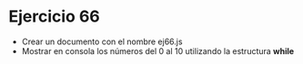 # Ejercicio 66

* Crear un documento con el nombre ej66.js
* Mostrar en consola los números del 0 al 10 utilizando la estructura **while**